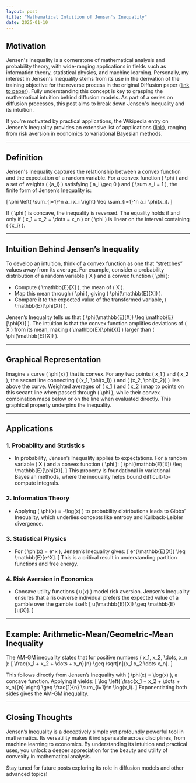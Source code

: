 ```yaml
---
layout: post
title: "Mathematical Intuition of Jensen's Inequality"
date: 2025-01-10
---
```


## Motivation

Jensen's Inequality is a cornerstone of mathematical analysis and probability theory, with wide-ranging applications in fields such as information theory, statistical physics, and machine learning. Personally, my interest in Jensen's Inequality stems from its use in the derivation of the training objective for the reverse process in the original Diffusion paper ([link to paper](https://arxiv.org/pdf/2006.11239)). Fully understanding this concept is key to grasping the mathematical intuition behind diffusion models. As part of a series on diffusion processes, this post aims to break down Jensen's Inequality and its intuition.

If you’re motivated by practical applications, the Wikipedia entry on Jensen’s Inequality provides an extensive list of applications ([link](https://en.wikipedia.org/wiki/Jensen%27s_inequality#Applications_and_special_cases)), ranging from risk aversion in economics to variational Bayesian methods.

---

## Definition

Jensen's Inequality captures the relationship between a convex function and the expectation of a random variable. For a convex function \( \phi \) and a set of weights \( \{a_i\} \) satisfying \( a_i \geq 0 \) and \( \sum a_i = 1 \), the finite form of Jensen’s Inequality is:

\[
\phi \left( \sum_{i=1}^n a_i x_i \right) \leq \sum_{i=1}^n a_i \phi(x_i).
\]

If \( \phi \) is concave, the inequality is reversed. The equality holds if and only if \( x_1 = x_2 = \dots = x_n \) or \( \phi \) is linear on the interval containing \( \{x_i\} \).

---

## Intuition Behind Jensen’s Inequality

To develop an intuition, think of a convex function as one that “stretches” values away from its average. For example, consider a probability distribution of a random variable \( X \) and a convex function \( \phi \):

- Compute \( \mathbb{E}[X] \), the mean of \( X \).
- Map this mean through \( \phi \), giving \( \phi(\mathbb{E}[X]) \).
- Compare it to the expected value of the transformed variable, \( \mathbb{E}[\phi(X)] \).

Jensen’s Inequality tells us that \( \phi(\mathbb{E}[X]) \leq \mathbb{E}[\phi(X)] \). The intuition is that the convex function amplifies deviations of \( X \) from its mean, making \( \mathbb{E}[\phi(X)] \) larger than \( \phi(\mathbb{E}[X]) \).

---

## Graphical Representation

Imagine a curve \( \phi(x) \) that is convex. For any two points \( x_1 \) and \( x_2 \), the secant line connecting \( (x_1, \phi(x_1)) \) and \( (x_2, \phi(x_2)) \) lies above the curve. Weighted averages of \( x_1 \) and \( x_2 \) map to points on this secant line when passed through \( \phi \), while their convex combination maps below or on the line when evaluated directly. This graphical property underpins the inequality.

---

## Applications

### 1. **Probability and Statistics**
   - In probability, Jensen’s Inequality applies to expectations. For a random variable \( X \) and a convex function \( \phi \):
     \[
     \phi(\mathbb{E}[X]) \leq \mathbb{E}[\phi(X)].
     \]
     This property is foundational in variational Bayesian methods, where the inequality helps bound difficult-to-compute integrals.

### 2. **Information Theory**
   - Applying \( \phi(x) = -\log(x) \) to probability distributions leads to Gibbs’ Inequality, which underlies concepts like entropy and Kullback-Leibler divergence.

### 3. **Statistical Physics**
   - For \( \phi(x) = e^x \), Jensen’s Inequality gives:
     \[
     e^{\mathbb{E}[X]} \leq \mathbb{E}[e^X].
     \]
     This is a critical result in understanding partition functions and free energy.

### 4. **Risk Aversion in Economics**
   - Concave utility functions \( u(x) \) model risk aversion. Jensen’s Inequality ensures that a risk-averse individual prefers the expected value of a gamble over the gamble itself:
     \[
     u(\mathbb{E}[X]) \geq \mathbb{E}[u(X)].
     \]

---

## Example: Arithmetic-Mean/Geometric-Mean Inequality

The AM-GM inequality states that for positive numbers \( x_1, x_2, \dots, x_n \):
\[
\frac{x_1 + x_2 + \dots + x_n}{n} \geq \sqrt[n]{x_1 x_2 \dots x_n}.
\]

This follows directly from Jensen’s Inequality with \( \phi(x) = \log(x) \), a concave function. Applying it yields:
\[
\log \left( \frac{x_1 + x_2 + \dots + x_n}{n} \right) \geq \frac{1}{n} \sum_{i=1}^n \log(x_i).
\]
Exponentiating both sides gives the AM-GM inequality.

---

## Closing Thoughts

Jensen’s Inequality is a deceptively simple yet profoundly powerful tool in mathematics. Its versatility makes it indispensable across disciplines, from machine learning to economics. By understanding its intuition and practical uses, you unlock a deeper appreciation for the beauty and utility of convexity in mathematical analysis.

Stay tuned for future posts exploring its role in diffusion models and other advanced topics!

